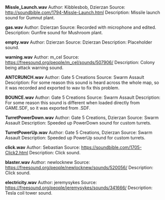 **Missle_Launch.wav**
Author: Kibblesbob, Dzierzan
Source: http://soundbible.com/1794-Missle-Launch.html
Description: Missile launch sound for Gumnut plant.

**gas.wav**
Author: Dzierzan
Source: Recorded with microphone and edited.
Description: Gunfire sound for Mushroom plant.

**empty.wav**
Author: Dzierzan
Source: Dzierzan
Description: Placeholder sound.

**warning.wav**
Author: m_cel
Source: https://freesound.org/people/m_cel/sounds/507906/
Description: Colony being attack warning sound.

**ANTCRUNCH.wav**
Author: Gate 5 Creations
Source: Swarm Assault
Description: For some reason this sound is heard across the whole map, so it was recorded and exported to wav to fix this problem.

**BOUNCE.wav**
Author: Gate 5 Creations
Source: Swarm Assault
Description: For some reason this sound is different when loaded directly from GAME.SDF, so it was exported from .SDF.

**TurretPowerDown.wav**
Author: Gate 5 Creations, Dzierzan
Source: Swarm Assault
Description: Speeded up PowerDown sound for custom turrets.

**TurretPowerUp.wav**
Author: Gate 5 Creations, Dzierzan
Source: Swarm Assault
Description: Speeded up PowerUp sound for custom turrets.

**click.wav**
Author: Sebastian
Source: https://soundbible.com/1705-Click2.html
Description: Click sound.

**blaster.wav**
Author: newlocknew
Source: https://freesound.org/people/newlocknew/sounds/520056/
Description: Click sound.

**electricity.wav**
Author: jeremysykes
Source: https://freesound.org/people/jeremysykes/sounds/341666/
Description: Tesla coil tower sound.
